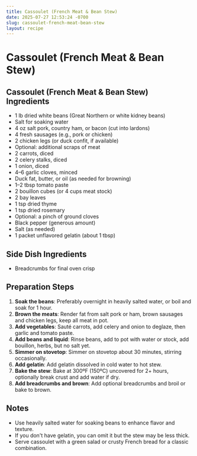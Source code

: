 ```yaml
---
title: Cassoulet (French Meat & Bean Stew)
date: 2025-07-27 12:53:24 -0700
slug: cassoulet-french-meat-bean-stew
layout: recipe
---
```


# Cassoulet (French Meat & Bean Stew)

## Cassoulet (French Meat & Bean Stew) Ingredients
- 1 lb dried white beans (Great Northern or white kidney beans)
- Salt for soaking water
- 4 oz salt pork, country ham, or bacon (cut into lardons)
- 4 fresh sausages (e.g., pork or chicken)
- 2 chicken legs (or duck confit, if available)
- Optional: additional scraps of meat
- 2 carrots, diced
- 2 celery stalks, diced
- 1 onion, diced
- 4–6 garlic cloves, minced
- Duck fat, butter, or oil (as needed for browning)
- 1–2 tbsp tomato paste
- 2 bouillon cubes (or 4 cups meat stock)
- 2 bay leaves
- 1 tsp dried thyme
- 1 tsp dried rosemary
- Optional: a pinch of ground cloves
- Black pepper (generous amount)
- Salt (as needed)
- 1 packet unflavored gelatin (about 1 tbsp)

## Side Dish Ingredients
- Breadcrumbs for final oven crisp

## Preparation Steps
1. **Soak the beans**: Preferably overnight in heavily salted water, or boil and soak for 1 hour.
2. **Brown the meats**: Render fat from salt pork or ham, brown sausages and chicken legs, keep all meat in pot.
3. **Add vegetables**: Sauté carrots, add celery and onion to deglaze, then garlic and tomato paste.
4. **Add beans and liquid**: Rinse beans, add to pot with water or stock, add bouillon, herbs, but no salt yet.
5. **Simmer on stovetop**: Simmer on stovetop about 30 minutes, stirring occasionally.
6. **Add gelatin**: Add gelatin dissolved in cold water to hot stew.
7. **Bake the stew**: Bake at 300ºF (150ºC) uncovered for 2+ hours, optionally break crust and add water if dry.
8. **Add breadcrumbs and brown**: Add optional breadcrumbs and broil or bake to brown.

## Notes
- Use heavily salted water for soaking beans to enhance flavor and texture.
- If you don't have gelatin, you can omit it but the stew may be less thick.
- Serve cassoulet with a green salad or crusty French bread for a classic combination.
